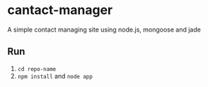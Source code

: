 cantact-manager
===============

A simple contact managing site using node.js, mongoose and jade

Run
---------------
1. ```cd repo-name```
2. ```npm install``` and ```node app```
